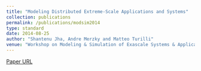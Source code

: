 ```yaml
---
title: "Modeling Distributed Extreme-Scale Applications and Systems"
collection: publications
permalink: /publications/modsim2014
type: standard
date: 2014-08-25
author: "Shantenu Jha, Andre Merzky and Matteo Turilli"
venue: "Workshop on Modeling & Simulation of Exascale Systems & Applications"
---
```


[Paper URL](http://hpc.pnl.gov/modsim/2014/)